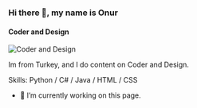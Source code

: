 ### Hi there 👋, my name is Onur
#### Coder and Design
![Coder and Design](https://arturssmirnovs.github.io/github-profile-readme-generator/images/banner.png)

Im from Turkey, and I do content on Coder and Design.

Skills: Python / C# / Java / HTML / CSS

- 🔭 I’m currently working on this page. 




